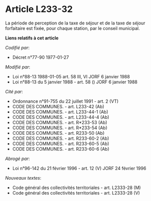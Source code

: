 # Article L233-32

La période de perception de la taxe de séjour et de la taxe de séjour forfaitaire est fixée, pour chaque station, par le
conseil municipal.

**Liens relatifs à cet article**

_Codifié par_:

  - Décret n°77-90 1977-01-27

_Modifié par_:

  - Loi n°88-13 1988-01-05 art. 58 III, VI JORF 6 janvier 1988
  - Loi n°88-13 du 5 janvier 1988 - art. 58 () JORF 6 janvier 1988

_Cité par_:

  - Ordonnance n°91-755 du 22 juillet 1991 - art. 2 (VT)
  - CODE DES COMMUNES. - art. L233-42 (Ab)
  - CODE DES COMMUNES. - art. L233-44-1 (Ab)
  - CODE DES COMMUNES. - art. L233-44-4 (Ab)
  - CODE DES COMMUNES. - art. R*233-53 (Ab)
  - CODE DES COMMUNES. - art. R*233-54 (Ab)
  - CODE DES COMMUNES. - art. R233-50 (Ab)
  - CODE DES COMMUNES. - art. R233-60-2 (Ab)
  - CODE DES COMMUNES. - art. R233-60-5 (Ab)
  - CODE DES COMMUNES. - art. R233-60-6 (Ab)

_Abrogé par_:

  - Loi n°96-142 du 21 février 1996 - art. 12 (V) JORF 24 février 1996

_Nouveaux textes_:

  - Code général des collectivités territoriales - art. L2333-28 (M)
  - Code général des collectivités territoriales - art. L2333-28 (V)
